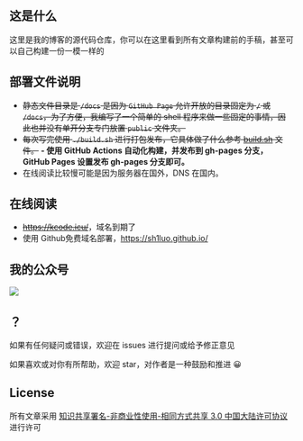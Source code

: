 ## 这是什么

这里是我的博客的源代码仓库，你可以在这里看到所有文章构建前的手稿，甚至可以自己构建一份一模一样的

## 部署文件说明

- ~~静态文件目录是 `/docs` 是因为 `GitHub Page` 允许开放的目录固定为 `/` 或 `/docs`，为了方便，我编写了一个简单的 shell 程序来做一些固定的事情，因此也并没有单开分支专门放置 `public` 文件夹。~~
- ~~每次写完使用 `./build.sh` 进行打包发布，它具体做了什么参考 [build.sh](https://github.com/sh1luo/sh1luo.github.io/blob/master/build.sh) 文件。~~
  **- 使用 GitHub Actions 自动化构建，并发布到 gh-pages 分支，GitHub Pages 设置发布 gh-pages 分支即可。**
- 在线阅读比较慢可能是因为服务器在国外，DNS 在国内。

## 在线阅读

- ~~<https://kcode.icu/>~~，域名到期了
- 使用 Github免费域名部署，<https://sh1luo.github.io/>

## 我的公众号

![](https://gitee.com/sh1luo/imgs/raw/master/imgs/qrcode_for_gh_8b9d3fa3063c_344%20(1).jpg)

## ？

如果有任何疑问或错误，欢迎在 issues 进行提问或给予修正意见

如果喜欢或对你有所帮助，欢迎 star，对作者是一种鼓励和推进 😀

## License

所有文章采用 [知识共享署名-非商业性使用-相同方式共享 3.0 中国大陆许可协议](https://creativecommons.org/licenses/by-nc-sa/3.0/cn/) 进行许可